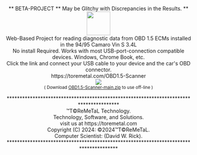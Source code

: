 <div align="center">
 
 <p align="center">** BETA-PROJECT ** May be Glitchy with Discrepancies in the Results. **
<br/><img width="64" src='https://github.com/Toremetal/OBD1.5-Scanner/assets/95604373/48fdd46a-8a97-48bb-a80e-4bf3f295ee02'/>
<br/>Web-Based Project for reading diagnostic data from OBD 1.5 ECMs installed in the 94/95 Camaro Vin S 3.4L
<br/> No install Required. Works with most USB-port-connection compatible devices. Windows, Chrome Book, etc.
<br/> Click the link and connect your USB cable to your device and the car's OBD connector.
<br/>
  https://toremetal.com/OBD1.5-Scanner
<br/><img src='https://github.com/Toremetal/OBD1.5-Scanner/assets/95604373/49ab1a04-93d2-41cc-8341-550e36890f0f'/>
<br/><sub>( Download <a target="_blank" and rel="noopener noreferrer" href='https://github.com/Toremetal/OBD1.5-Scanner/archive/refs/heads/main.zip' download='OBD1.5-Scanner'>OBD1.5-Scanner-main.zip</a> to use off-line )</sub>
 </p>
 
 <!--<img src='https://github.com/Toremetal/OBD1.5-Scanner/assets/95604373/356b540d-90ee-4d64-ba7d-ce83bc5a74c8'/>-->
<p align="center">     ***************************************************************************************
<br/>                                    ™T©ReMeTaL Technology.
<br/>                             Technology, Software, and Solutions.
<br/>                              visit us at https://toremetal.com
<br/>                             Copyright (C) 2024: ©2024™T©ReMeTaL.
<br/>                             Computer Scientist: (David W. Rick).
<br/>     **************************************************************************************
</p>
</div>
